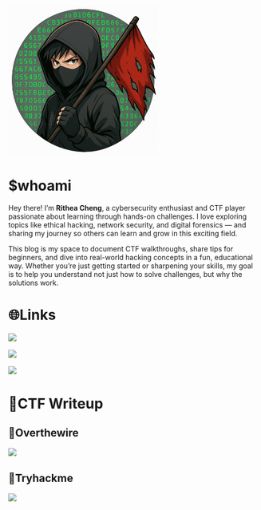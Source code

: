 <img src="avatar.png" alt="Logo" width="300">

# $whoami

Hey there! I’m **Rithea Cheng**, a cybersecurity enthusiast and CTF player passionate about learning through hands-on challenges. I love exploring topics like ethical hacking, network security, and digital forensics — and sharing my journey so others can learn and grow in this exciting field.

This blog is my space to document CTF walkthroughs, share tips for beginners, and dive into real-world hacking concepts in a fun, educational way. Whether you’re just getting started or sharpening your skills, my goal is to help you understand not just how to solve challenges, but why the solutions work.

# 🌐Links

<a
  href="https://github.com/ritheachengkh" target="_blank">
  <img src="https://img.shields.io/badge/Github%20Repo-black" width="150">
</a>

<a
  href="https://ritheacheng.com" target="_blank">
  <img src="https://img.shields.io/badge/Personal%20Website-4B0082" width="200">
</a>

<a
  href="https://tryhackme.com/p/ritheachengkh" target="_blank">
  <img src="https://img.shields.io/badge/TryHackMe%20Profile-DC143C" width="200">
</a>

# 🚩CTF Writeup
## 🎯Overthewire
<a
  href="bandit/">
  <img src="https://img.shields.io/badge/bandit-228B22" width="100">
</a>

## 🎯Tryhackme
<a
  href="PreSecurity/">
  <img src="https://img.shields.io/badge/PreSecurityPath-4169E1" width="200">
</a>
